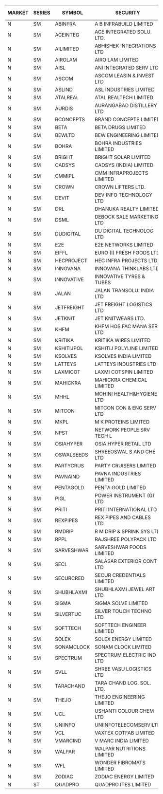 


| MARKET | SERIES | SYMBOL | SECURITY | PREV CL PR | OPEN PRICE | HIGH PRICE | LOW PRICE | CLOSE PRICE | NET TRDVAL | NET TRDQTY | CORP IND | HI 52 WK | LO 52 WK |
| ----- | ----- | ----- | ----- | ----- | ----- | ----- | ----- | ----- | ----- | ----- | ----- | ----- | ----- |
| N | SM | ABINFRA | A B INFRABUILD LIMITED | 7.00 | 7.35 | 7.35 | 7.35 | 7.35 | 29400.00 | 4000 |  | 11.15 | 5.00 |
| N | SM | ACEINTEG | ACE INTEGRATED SOLU. LTD. | 21.15 | 22.20 | 22.20 | 22.20 | 22.20 | 66600.00 | 3000 |  | 22.20 | 14.45 |
| N | SM | AILIMITED | ABHISHEK INTEGRATIONS LTD | 24.80 | 23.60 | 23.60 | 23.60 | 23.60 | 70800.00 | 3000 |  | 38.60 | 19.00 |
| N | SM | AIROLAM | AIRO LAM LIMITED | 74.35 | 75.00 | 80.00 | 75.00 | 77.05 | 9370650.00 | 120000 |  | 80.00 | 20.40 |
| N | SM | AISL | ANI INTEGRATED SERV LTD. | 58.90 | 64.75 | 64.75 | 61.10 | 64.75 | 1704000.00 | 26400 |  | 64.75 | 18.10 |
| N | SM | ASCOM | ASCOM LEASIN & INVEST LTD | 52.00 | 57.00 | 57.00 | 57.00 | 57.00 | 228000.00 | 4000 |  | 57.00 | 30.00 |
| N | SM | ASLIND | ASL INDUSTRIES LIMITED | 20.35 | 19.35 | 19.35 | 19.35 | 19.35 | 77400.00 | 4000 |  | 23.00 | 5.50 |
| N | SM | ATALREAL | ATAL REALTECH LIMITED | 164.90 | 173.00 | 173.10 | 172.10 | 173.10 | 3043200.00 | 17600 |  | 173.10 | 30.95 |
| N | SM | AURDIS | AURANGABAD DISTILLERY LTD | 72.65 | 74.00 | 76.25 | 72.00 | 76.20 | 2100500.00 | 28000 |  | 77.20 | 25.80 |
| N | SM | BCONCEPTS | BRAND CONCEPTS LIMITED | 33.50 | 34.00 | 35.00 | 34.00 | 34.50 | 718950.00 | 21000 |  | 38.00 | 14.55 |
| N | SM | BETA | BETA DRUGS LIMITED | 476.00 | 478.00 | 497.00 | 470.00 | 496.00 | 3490980.00 | 7200 |  | 497.00 | 102.00 |
| N | SM | BEWLTD | BEW ENGINEERING LIMITED | 276.00 | 289.45 | 289.80 | 289.45 | 289.80 | 2897300.00 | 10000 |  | 289.80 | 228.15 |
| N | SM | BOHRA | BOHRA INDUSTRIES LIMITED | 3.75 | 3.90 | 3.90 | 3.90 | 3.90 | 7800.00 | 2000 |  | 7.25 | .95 |
| N | SM | BRIGHT | BRIGHT SOLAR LIMITED | 4.95 | 4.95 | 5.05 | 4.90 | 4.95 | 448950.00 | 90000 |  | 15.55 | 4.60 |
| N | SM | CADSYS | CADSYS (INDIA) LIMITED | 28.65 | 29.95 | 30.00 | 29.95 | 30.00 | 179900.00 | 6000 |  | 36.90 | 18.10 |
| N | SM | CMMIPL | CMM INFRAPROJECTS LIMITED | 16.90 | 17.70 | 17.70 | 16.20 | 16.20 | 261000.00 | 15000 |  | 21.05 | 2.25 |
| N | SM | CROWN | CROWN LIFTERS LTD. | 136.50 | 143.30 | 143.30 | 135.00 | 143.30 | 3430100.00 | 24000 |  | 143.30 | 38.00 |
| N | SM | DEVIT | DEV INFO TECHNOLOGY LTD | 132.00 | 131.00 | 135.00 | 130.00 | 133.65 | 2396475.00 | 18000 |  | 142.00 | 85.00 |
| N | SM | DRL | DHANUKA REALTY LIMITED | 15.80 | 16.55 | 16.55 | 16.55 | 16.55 | 99300.00 | 6000 |  | 16.55 | 7.50 |
| N | SM | DSML | DEBOCK SALE MARKETING LTD | 46.85 | 49.15 | 49.15 | 49.15 | 49.15 | 4718400.00 | 96000 |  | 50.15 | 5.75 |
| N | SM | DUDIGITAL | DU DIGITAL TECHNOLOG LTD | 115.00 | 120.00 | 120.00 | 119.95 | 120.00 | 1439900.00 | 12000 |  | 150.05 | 95.00 |
| N | SM | E2E | E2E NETWORKS LIMITED | 46.80 | 49.10 | 49.10 | 46.50 | 47.50 | 384400.00 | 8000 |  | 61.30 | 34.50 |
| N | SM | EIFFL | EURO (I) FRESH FOODS LTD | 117.90 | 123.75 | 123.75 | 123.75 | 123.75 | 99000.00 | 800 |  | 129.40 | 64.80 |
| N | SM | HECPROJECT | HEC INFRA PROJECTS LTD. | 197.80 | 205.90 | 207.00 | 200.00 | 200.00 | 735480.00 | 3600 |  | 208.60 | 95.95 |
| N | SM | INNOVANA | INNOVANA THINKLABS LTD. | 160.50 | 165.00 | 165.00 | 165.00 | 165.00 | 495000.00 | 3000 |  | 210.95 | 70.25 |
| N | SM | INNOVATIVE | INNOVATIVE TYRES & TUBES | 11.35 | 11.35 | 11.35 | 11.35 | 11.35 | 102150.00 | 9000 |  | 20.45 | 5.65 |
| N | SM | JALAN | JALAN TRANSOLU. INDIA LTD | 12.90 | 12.45 | 13.50 | 12.45 | 13.50 | 280050.00 | 21000 |  | 14.90 | 2.75 |
| N | SM | JETFREIGHT | JET FREIGHT LOGISTICS LTD | 52.00 | 52.00 | 52.00 | 52.00 | 52.00 | 208000.00 | 4000 |  | 56.65 | 13.20 |
| N | SM | JETKNIT | JET KNITWEARS LTD. | 48.00 | 48.00 | 48.00 | 48.00 | 48.00 | 144000.00 | 3000 |  | 54.20 | 18.00 |
| N | SM | KHFM | KHFM HOS FAC MANA SER LTD | 63.50 | 60.05 | 60.05 | 60.05 | 60.05 | 360300.00 | 6000 |  | 63.75 | 25.75 |
| N | SM | KRITIKA | KRITIKA WIRES LIMITED | 32.00 | 32.50 | 32.50 | 32.50 | 32.50 | 1300000.00 | 40000 |  | 38.50 | 31.00 |
| N | SM | KSHITIJPOL | KSHITIJ POLYLINE LIMITED | 37.00 | 37.00 | 37.00 | 37.00 | 37.00 | 172642.00 | 4666 |  | 45.65 | 19.85 |
| N | SM | KSOLVES | KSOLVES INDIA LIMITED | 355.00 | 359.90 | 360.00 | 346.00 | 359.30 | 15904560.00 | 44800 |  | 1718.20 | 226.00 |
| N | SM | LATTEYS | LATTEYS INDUSTRIES LTD | 58.30 | 61.20 | 61.20 | 61.20 | 61.20 | 122400.00 | 2000 |  | 67.90 | 42.90 |
| N | SM | LAXMICOT | LAXMI COTSPIN LIMITED | 24.95 | 26.15 | 26.15 | 26.15 | 26.15 | 784500.00 | 30000 |  | 36.55 | 7.50 |
| N | SM | MAHICKRA | MAHICKRA CHEMICAL LIMITED | 89.75 | 82.35 | 83.50 | 82.35 | 83.50 | 248775.00 | 3000 |  | 96.00 | 75.00 |
| N | SM | MHHL | MOHINI HEALTH&HYGIENE LTD | 22.35 | 21.30 | 21.90 | 19.55 | 20.60 | 2268900.00 | 108000 |  | 39.50 | 15.35 |
| N | SM | MITCON | MITCON CON & ENG SERV LTD | 55.00 | 57.75 | 57.75 | 55.00 | 56.00 | 3908100.00 | 70000 |  | 64.95 | 33.10 |
| N | SM | MKPL | M K PROTEINS LIMITED | 119.70 | 125.65 | 125.65 | 125.65 | 125.65 | 1005200.00 | 8000 |  | 125.65 | 75.10 |
| N | SM | NPST | NETWORK PEOPLE SRV TECH L | 74.50 | 75.15 | 75.15 | 75.15 | 75.15 | 120240.00 | 1600 |  | 78.00 | 67.00 |
| N | SM | OSIAHYPER | OSIA HYPER RETAIL LTD | 209.95 | 200.00 | 200.00 | 200.00 | 200.00 | 160000.00 | 800 |  | 257.00 | 117.00 |
| N | SM | OSWALSEEDS | SHREEOSWAL S AND CHE LTD | 37.10 | 35.25 | 38.95 | 35.25 | 38.95 | 438800.00 | 12000 |  | 50.45 | 28.00 |
| N | SM | PARTYCRUS | PARTY CRUISERS LIMITED | 22.80 | 23.00 | 23.05 | 23.00 | 23.05 | 92100.00 | 4000 |  | 39.90 | 16.50 |
| N | SM | PAVNAIND | PAVNA INDUSTRIES LIMITED | 195.00 | 199.00 | 199.00 | 195.00 | 195.00 | 315200.00 | 1600 |  | 215.00 | 165.05 |
| N | SM | PENTAGOLD | PENTA GOLD LIMITED | 75.00 | 75.00 | 78.00 | 73.00 | 78.00 | 2287500.00 | 30000 |  | 115.00 | 15.60 |
| N | SM | PIGL | POWER INSTRUMENT (G) LTD | 64.95 | 61.75 | 61.75 | 61.75 | 61.75 | 123500.00 | 2000 |  | 88.60 | 10.20 |
| N | SM | PRITI | PRITI INTERNATIONAL LTD | 281.60 | 275.60 | 280.50 | 275.00 | 280.50 | 1770560.00 | 6400 |  | 284.90 | 66.80 |
| N | SM | REXPIPES | REX PIPES AND CABLES LTD | 44.80 | 45.75 | 47.00 | 45.50 | 47.00 | 3358400.00 | 72000 |  | 64.35 | 26.00 |
| N | SM | RMDRIP | R M DRIP & SPRINK SYS LTD | 17.40 | 17.00 | 17.00 | 17.00 | 17.00 | 34000.00 | 2000 |  | 59.00 | 15.50 |
| N | SM | RPPL | RAJSHREE POLYPACK LTD | 158.00 | 160.00 | 160.00 | 159.00 | 160.00 | 799000.00 | 5000 |  | 200.00 | 70.50 |
| N | SM | SARVESHWAR | SARVESHWAR FOODS LIMITED | 21.80 | 22.45 | 22.55 | 22.35 | 22.40 | 287840.00 | 12800 |  | 37.85 | 9.60 |
| N | SM | SECL | SALASAR EXTERIOR CONT LTD | 20.00 | 20.00 | 20.50 | 20.00 | 20.50 | 8701500.00 | 435000 |  | 32.80 | 9.90 |
| N | SM | SECURCRED | SECUR CREDENTIALS LIMITED | 31.50 | 30.00 | 30.00 | 29.95 | 29.95 | 107850.00 | 3600 |  | 36.25 | 12.00 |
| N | SM | SHUBHLAXMI | SHUBHLAXMI JEWEL ART LTD | 13.10 | 12.45 | 13.75 | 12.45 | 13.10 | 134200.00 | 10000 |  | 26.80 | 11.20 |
| N | SM | SIGMA | SIGMA SOLVE LIMITED | 323.30 | 310.00 | 324.00 | 310.00 | 324.00 | 12312000.00 | 39000 |  | 340.30 | 33.80 |
| N | SM | SILVERTUC | SILVER TOUCH TECHNO LTD | 180.00 | 183.55 | 183.55 | 178.00 | 178.00 | 1969100.00 | 11000 |  | 194.80 | 72.00 |
| N | SM | SOFTTECH | SOFTTECH ENGINEER LIMITED | 122.50 | 122.50 | 122.50 | 122.50 | 122.50 | 196000.00 | 1600 |  | 133.40 | 63.00 |
| N | SM | SOLEX | SOLEX ENERGY LIMITED | 47.75 | 47.75 | 47.75 | 47.75 | 47.75 | 95500.00 | 2000 |  | 68.45 | 24.15 |
| N | SM | SONAMCLOCK | SONAM CLOCK LIMITED | 66.25 | 66.00 | 66.30 | 66.00 | 66.30 | 595650.00 | 9000 |  | 66.95 | 39.00 |
| N | SM | SPECTRUM | SPECTRUM ELECTRIC IND LTD | 55.00 | 50.25 | 50.25 | 50.25 | 50.25 | 3015000.00 | 60000 |  | 65.00 | 45.60 |
| N | SM | SVLL | SHREE VASU LOGISTICS LTD | 102.00 | 102.50 | 102.50 | 102.50 | 102.50 | 1127500.00 | 11000 |  | 105.00 | 76.00 |
| N | SM | TARACHAND | TARA CHAND LOG. SOL. LTD. | 38.70 | 39.45 | 39.45 | 39.45 | 39.45 | 78900.00 | 2000 |  | 52.35 | 26.00 |
| N | SM | THEJO | THEJO ENGINEERING LIMITED | 3313.70 | 3388.00 | 3440.00 | 3311.05 | 3346.70 | 22918275.00 | 6800 |  | 3600.00 | 980.00 |
| N | SM | UCL | USHANTI COLOUR CHEM LTD | 47.50 | 47.50 | 47.50 | 47.50 | 47.50 | 95000.00 | 2000 |  | 56.00 | 24.00 |
| N | SM | UNIINFO | UNIINFOTELECOMSERVILTD | 24.75 | 24.70 | 24.70 | 24.00 | 24.45 | 146300.00 | 6000 |  | 27.45 | 7.85 |
| N | SM | VCL | VAXTEX COTFAB LIMITED | 75.00 | 76.00 | 76.00 | 76.00 | 76.00 | 228000.00 | 3000 |  | 77.00 | 17.00 |
| N | SM | VMARCIND | V MARC INDIA LIMITED | 35.15 | 36.00 | 40.95 | 36.00 | 38.25 | 4637850.00 | 120000 |  | 45.00 | 25.35 |
| N | SM | WALPAR | WALPAR NUTRITIONS LIMITED | 33.30 | 34.45 | 34.75 | 34.45 | 34.75 | 276200.00 | 8000 |  | 51.50 | 31.55 |
| N | SM | WFL | WONDER FIBROMATS LIMITED | 150.45 | 157.90 | 157.95 | 147.00 | 147.00 | 993280.00 | 6400 |  | 157.95 | 42.70 |
| N | SM | ZODIAC | ZODIAC ENERGY LIMITED | 30.00 | 30.10 | 30.95 | 29.85 | 29.85 | 484800.00 | 16000 |  | 30.95 | 11.50 |
| N | ST | QUADPRO | QUADPRO ITES LIMITED | 19.20 | 18.30 | 19.30 | 18.25 | 18.25 | 11535900.00 | 618000 |  | 20.00 | 18.25 |



